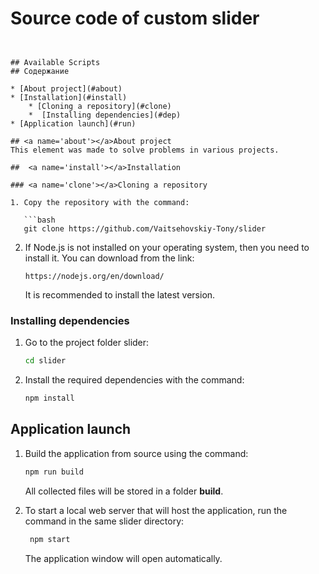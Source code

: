 # Source code of custom slider
```![изображение](https://user-images.githubusercontent.com/54285416/196420452-21fddc89-d72f-4903-93dc-c78062174cdd.png)


## Available Scripts
## Содержание

* [About project](#about)
* [Installation](#install)
    * [Cloning a repository](#clone)
    *  [Installing dependencies](#dep)
* [Application launch](#run)

## <a name='about'></a>About project
This element was made to solve problems in various projects.

##  <a name='install'></a>Installation

### <a name='clone'></a>Сloning a repository

1. Copy the repository with the command:

   ```bash  
   git clone https://github.com/Vaitsehovskiy-Tony/slider
   ```

2. If Node.js is not installed on your operating system, then you need to install it. You can download from the link:
   ```
   https://nodejs.org/en/download/
   ```
   It is recommended to install the latest version.

###  <a name='dep'></a>Installing dependencies

1. Go to the project folder slider:

   ```bash
   cd slider
   ```

2. Install the required dependencies with the command:

   ```bash
   npm install

## <a name='run'></a>Application launch

1. Build the application from source using the command:

   ```bash
   npm run build
   ```

   All collected files will be stored in a folder **build**.

2. To start a local web server that will host the application, run the command in the same slider directory:

   ```bash
    npm start
   ```

    The application window will open automatically.
